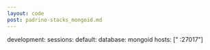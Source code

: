 ```yaml
---
layout: code
post: padrino-stacks_mongoid.md
---
```



development:
  sessions:
    default:
      database: mongoid
      hosts: ["
:27017"]
